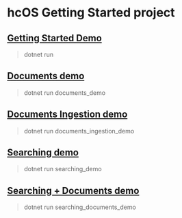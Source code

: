 # hcOS Getting Started project

## [Getting Started Demo](./GettingStartedDemo.cs)

> dotnet run

## [Documents demo](./documents/DocumentsDemo.cs)

> dotnet run documents_demo

## [Documents Ingestion demo](./documents/DocumentsIngestionDemo.cs)

> dotnet run documents_ingestion_demo

## [Searching demo](./searching/SearchingDemo.cs)

> dotnet run searching_demo

## [Searching + Documents demo](./searching/SearchingDocumentsDemo.cs)

> dotnet run searching_documents_demo